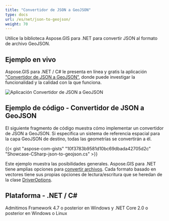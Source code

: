 ```yaml
---
title: "Convertidor de JSON a GeoJSON"
type: docs
url: /es/net/json-to-geojson/
weight: 70
---
```


Utilice la biblioteca Aspose.GIS para .NET para convertir JSON al formato de archivo GeoJSON.

## **Ejemplo en vivo**

Aspose.GIS para .NET / C# le presenta en línea y gratis la aplicación ["Convertidor de JSON a GeoJSON"](https://products.aspose.app/gis/conversion/json-to-geojson), donde puede investigar la funcionalidad y la calidad con la que funciona.

![Aplicación Convertidor de JSON a GeoJSON](conversion.png)

## **Ejemplo de código - Convertidor de JSON a GeoJSON**

El siguiente fragmento de código muestra cómo implementar un convertidor de JSON a GeoJSON. Si especifica un sistema de referencia espacial para la capa GeoJSON de destino, todas las geometrías se convertirán a él. 

{{< gist "aspose-com-gists" "10f3783b9581d10bc69dbada42705d2c" "Showcase-CSharp-json-to-geojson.cs" >}}

Este ejemplo muestra las posibilidades generales. Aspose.GIS para .NET tiene amplias opciones para [convertir archivos](https://docs.aspose.com/gis/net/vector-layers/). Cada formato basado en vectores tiene sus propias opciones de lectura/escritura que se heredan de la clase [DriverOptions](https://reference.aspose.com/gis/net/aspose.gis/driveroptions).

## **Plataforma - .NET / C#**

Admitimos Framework 4.7 o posterior en Windows y .NET Core 2.0 o posterior en Windows o Linux

